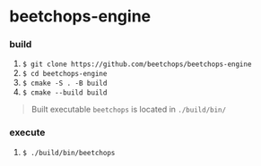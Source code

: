 # beetchops-engine

### build

1. `$ git clone https://github.com/beetchops/beetchops-engine`
2. `$ cd beetchops-engine`
3. `$ cmake -S . -B build`
4. `$ cmake --build build`

> Built executable `beetchops` is located in `./build/bin/`

### execute

1. `$ ./build/bin/beetchops`

